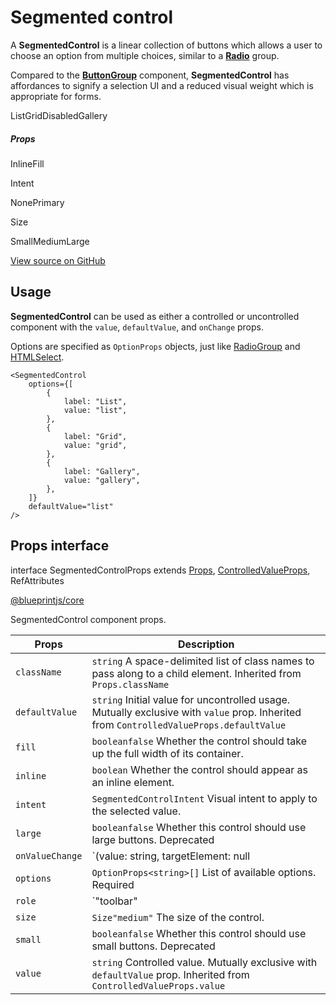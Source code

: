 # Segmented control

A **SegmentedControl** is a linear collection of buttons which allows a user to choose an option from multiple choices,
similar to a [**Radio**](#core/components/radio) group.

Compared to the [**ButtonGroup**](#core/components/button-group) component, **SegmentedControl** has affordances
to signify a selection UI and a reduced visual weight which is appropriate for forms.

ListGridDisabledGallery

##### Props

InlineFill

Intent 

NonePrimary

Size 

SmallMediumLarge

[View source on GitHub](https://github.com/palantir/blueprint/blob/develop/packages/docs-app/src/examples/core-examples/segmentedControlExample.tsx)

## Usage

**SegmentedControl** can be used as either a controlled or uncontrolled component with the `value`, `defaultValue`,
and `onChange` props.

Options are specified as `OptionProps` objects, just like [RadioGroup](#core/components/radio.radiogroup) and
[HTMLSelect](#core/components/html-select).

```
<SegmentedControl  
    options={[  
        {  
            label: "List",  
            value: "list",  
        },  
        {  
            label: "Grid",  
            value: "grid",  
        },  
        {  
            label: "Gallery",  
            value: "gallery",  
        },  
    ]}  
    defaultValue="list"  
/>  

```

## Props interface

interface SegmentedControlProps extends [Props](#api/Props), [ControlledValueProps](#api/ControlledValueProps)<string>, RefAttributes<HTMLDivElement>

[@blueprintjs/core](https://github.com/palantir/blueprint/blob/d356c8eea/packages/core/src/components/segmented-control/segmentedControl.tsx#L37)

SegmentedControl component props.

| Props | Description |
| --- | --- |
| `className` | `string` A space-delimited list of class names to pass along to a child element.  Inherited from `Props.className` |
| `defaultValue` | `string` Initial value for uncontrolled usage. Mutually exclusive with `value` prop.  Inherited from `ControlledValueProps.defaultValue` |
| `fill` | `booleanfalse` Whether the control should take up the full width of its container. |
| `inline` | `boolean` Whether the control should appear as an inline element. |
| `intent` | `SegmentedControlIntent` Visual intent to apply to the selected value. |
| `large` | `booleanfalse` Whether this control should use large buttons.  Deprecated |
| `onValueChange` | `(value: string, targetElement: null | HTMLElement) => void` Callback invoked when the component value changes, typically via user interaction, in both controlled and uncontrolled mode.  Using this prop instead of `onChange` can help avoid common bugs in React 16 related to Event Pooling where developers forget to save the text value from a change event or call `event.persist()`.  See: [object Object]  Inherited from `ControlledValueProps.onValueChange` |
| `options` | `OptionProps<string>[]` List of available options.  Required |
| `role` | `"toolbar" | "group" | "radiogroup"'radiogroup'` Aria role for the overall component. Child buttons get appropriate roles.  See: [object Object] |
| `size` | `Size"medium"` The size of the control. |
| `small` | `booleanfalse` Whether this control should use small buttons.  Deprecated |
| `value` | `string` Controlled value. Mutually exclusive with `defaultValue` prop.  Inherited from `ControlledValueProps.value` |